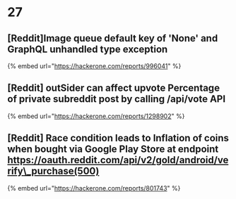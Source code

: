 # 27

## \[Reddit]Image queue default key of 'None' and GraphQL unhandled type exception

{% embed url="https://hackerone.com/reports/996041" %}



## \[Reddit] outSider can affect upvote Percentage of private subreddit post by calling /api/vote API



{% embed url="https://hackerone.com/reports/1298902" %}

## \[Reddit] Race condition leads to Inflation of coins when bought via Google Play Store at endpoint https://oauth.reddit.com/api/v2/gold/android/verify\_purchase(500)

{% embed url="https://hackerone.com/reports/801743" %}
